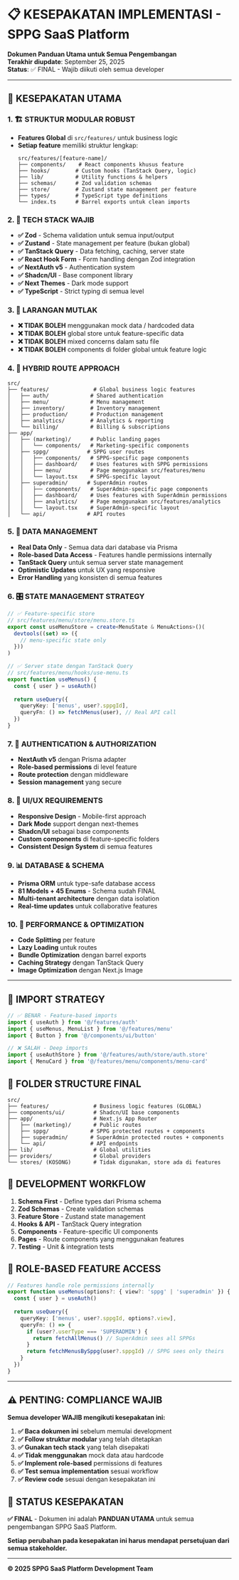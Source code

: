 # 📋 KESEPAKATAN IMPLEMENTASI - SPPG SaaS Platform

**Dokumen Panduan Utama untuk Semua Pengembangan**  
**Terakhir diupdate**: September 25, 2025  
**Status**: ✅ FINAL - Wajib diikuti oleh semua developer

---

## 🎯 **KESEPAKATAN UTAMA**

### **1. 🏗️ STRUKTUR MODULAR ROBUST**
- **Features Global** di `src/features/` untuk business logic
- **Setiap feature** memiliki struktur lengkap:
  ```
  src/features/[feature-name]/
  ├── components/    # React components khusus feature
  ├── hooks/        # Custom hooks (TanStack Query, logic)
  ├── lib/          # Utility functions & helpers
  ├── schemas/      # Zod validation schemas
  ├── store/        # Zustand state management per feature
  ├── types/        # TypeScript type definitions
  └── index.ts      # Barrel exports untuk clean imports
  ```

### **2. 🎨 TECH STACK WAJIB**
- **✅ Zod** - Schema validation untuk semua input/output
- **✅ Zustand** - State management per feature (bukan global)
- **✅ TanStack Query** - Data fetching, caching, server state
- **✅ React Hook Form** - Form handling dengan Zod integration
- **✅ NextAuth v5** - Authentication system
- **✅ Shadcn/UI** - Base component library
- **✅ Next Themes** - Dark mode support
- **✅ TypeScript** - Strict typing di semua level

### **3. 🚫 LARANGAN MUTLAK**
- **❌ TIDAK BOLEH** menggunakan mock data / hardcoded data
- **❌ TIDAK BOLEH** global store untuk feature-specific data
- **❌ TIDAK BOLEH** mixed concerns dalam satu file
- **❌ TIDAK BOLEH** components di folder global untuk feature logic

### **4. 🔄 HYBRID ROUTE APPROACH**
```
src/
├── features/              # Global business logic features
│   ├── auth/             # Shared authentication
│   ├── menu/             # Menu management
│   ├── inventory/        # Inventory management
│   ├── production/       # Production management
│   ├── analytics/        # Analytics & reporting
│   └── billing/          # Billing & subscriptions
├── app/
│   ├── (marketing)/      # Public landing pages
│   │   └── components/   # Marketing-specific components
│   ├── sppg/            # SPPG user routes
│   │   ├── components/   # SPPG-specific page components
│   │   ├── dashboard/    # Uses features with SPPG permissions
│   │   ├── menu/         # Page menggunakan src/features/menu
│   │   └── layout.tsx    # SPPG-specific layout
│   ├── superadmin/      # SuperAdmin routes  
│   │   ├── components/   # SuperAdmin-specific page components
│   │   ├── dashboard/    # Uses features with SuperAdmin permissions
│   │   ├── analytics/    # Page menggunakan src/features/analytics
│   │   └── layout.tsx    # SuperAdmin-specific layout
│   └── api/             # API routes
```

### **5. 💾 DATA MANAGEMENT**
- **Real Data Only** - Semua data dari database via Prisma
- **Role-based Data Access** - Features handle permissions internally
- **TanStack Query** untuk semua server state management
- **Optimistic Updates** untuk UX yang responsive
- **Error Handling** yang konsisten di semua features

### **6. 🎛️ STATE MANAGEMENT STRATEGY**
```typescript
// ✅ Feature-specific store
// src/features/menu/store/menu.store.ts
export const useMenuStore = create<MenuState & MenuActions>()(
  devtools((set) => ({
    // menu-specific state only
  }))
)

// ✅ Server state dengan TanStack Query
// src/features/menu/hooks/use-menu.ts
export function useMenus() {
  const { user } = useAuth()
  
  return useQuery({
    queryKey: ['menus', user?.sppgId],
    queryFn: () => fetchMenus(user), // Real API call
  })
}
```

### **7. 🔐 AUTHENTICATION & AUTHORIZATION**
- **NextAuth v5** dengan Prisma adapter
- **Role-based permissions** di level feature
- **Route protection** dengan middleware
- **Session management** yang secure

### **8. 📱 UI/UX REQUIREMENTS**
- **Responsive Design** - Mobile-first approach
- **Dark Mode** support dengan next-themes
- **Shadcn/UI** sebagai base components
- **Custom components** di feature-specific folders
- **Consistent Design System** di semua features

### **9. 📊 DATABASE & SCHEMA**
- **Prisma ORM** untuk type-safe database access
- **81 Models + 45 Enums** - Schema sudah FINAL
- **Multi-tenant architecture** dengan data isolation
- **Real-time updates** untuk collaborative features

### **10. 🚀 PERFORMANCE & OPTIMIZATION**
- **Code Splitting** per feature
- **Lazy Loading** untuk routes
- **Bundle Optimization** dengan barrel exports
- **Caching Strategy** dengan TanStack Query
- **Image Optimization** dengan Next.js Image

---

## 🎯 **IMPORT STRATEGY**
```typescript
// ✅ BENAR - Feature-based imports
import { useAuth } from '@/features/auth'
import { useMenus, MenuList } from '@/features/menu'
import { Button } from '@/components/ui/button'

// ❌ SALAH - Deep imports
import { useAuthStore } from '@/features/auth/store/auth.store'
import { MenuCard } from '@/features/menu/components/menu-card'
```

## 📁 **FOLDER STRUCTURE FINAL**
```
src/
├── features/              # Business logic features (GLOBAL)
├── components/ui/         # Shadcn/UI base components
├── app/                   # Next.js App Router
│   ├── (marketing)/       # Public routes
│   ├── sppg/             # SPPG protected routes + components
│   ├── superadmin/       # SuperAdmin protected routes + components  
│   └── api/              # API endpoints
├── lib/                   # Global utilities
├── providers/             # Global providers
└── stores/ (KOSONG)       # Tidak digunakan, store ada di features
```

## 🔄 **DEVELOPMENT WORKFLOW**
1. **Schema First** - Define types dari Prisma schema
2. **Zod Schemas** - Create validation schemas  
3. **Feature Store** - Zustand state management
4. **Hooks & API** - TanStack Query integration
5. **Components** - Feature-specific UI components
6. **Pages** - Route components yang menggunakan features
7. **Testing** - Unit & integration tests

## 🎯 **ROLE-BASED FEATURE ACCESS**
```typescript
// Features handle role permissions internally
export function useMenus(options?: { view?: 'sppg' | 'superadmin' }) {
  const { user } = useAuth()
  
  return useQuery({
    queryKey: ['menus', user?.sppgId, options?.view],
    queryFn: () => {
      if (user?.userType === 'SUPERADMIN') {
        return fetchAllMenus() // SuperAdmin sees all SPPGs
      }
      return fetchMenusBySppg(user?.sppgId) // SPPG sees only theirs
    }
  })
}
```

---

## ⚠️ **PENTING: COMPLIANCE WAJIB**

**Semua developer WAJIB mengikuti kesepakatan ini:**

1. **✅ Baca dokumen ini** sebelum memulai development
2. **✅ Follow struktur modular** yang telah ditetapkan
3. **✅ Gunakan tech stack** yang telah disepakati
4. **✅ Tidak menggunakan** mock data atau hardcode
5. **✅ Implement role-based** permissions di features
6. **✅ Test semua implementation** sesuai workflow
7. **✅ Review code** sesuai dengan kesepakatan ini

## 🚀 **STATUS KESEPAKATAN**

**✅ FINAL** - Dokumen ini adalah **PANDUAN UTAMA** untuk semua pengembangan SPPG SaaS Platform.

**Setiap perubahan pada kesepakatan ini harus mendapat persetujuan dari semua stakeholder.**

---

**© 2025 SPPG SaaS Platform Development Team**